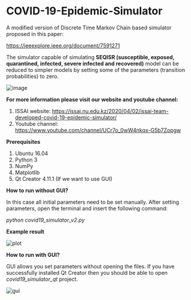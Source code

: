 # COVID-19-Epidemic-Simulator
A modified version of Discrete Time Markov Chain based simulator proposed in this paper:

https://ieeexplore.ieee.org/document/7591271

The simulator capable of simulating **SEQISR (susceptible, exposed, quarantined, infected, severe infected and recovered)** model can be reduced to simpler models by setting some of the parameters (transition probabilities) to zero. 

![image](https://raw.githubusercontent.com/akuzdeuov/COVID-19-Epidemic-Simulator/master/covid_epidemic_statechart_v2.png)


**For more information please visit our website and youtube channel:**

1. ISSAI website: https://issai.nu.edu.kz/2020/04/02/issai-team-developed-covid-19-epidemic-simulator/
2. Youtube channel: https://www.youtube.com/channel/UCr7o_0wW4nkqx-G5b7Zopgw 


**Prerequisites**
1. Ubuntu 16.04
2. Python 3
3. NumPy
4. Matplotlib
5. Qt Creator 4.11.1 (If we want to use GUI)


 **How to run without GUI?**
 
In this case all initial parameters need to be set manually. After setting parameters, open the terminal and insert the following command: 
 
 *python covid19_simulator_v2.py*
 
 **Example result**
 
 ![plot](https://raw.githubusercontent.com/akuzdeuov/COVID-19-Epidemic-Simulator/master/plot_v2.png)
 
 **How to run with GUI?**
 
GUI allows you set parameters without opening the files. If you have successfully installed Qt Creator then you should be able to open *covid19_simulator_qt* project.
 
 ![gui](https://raw.githubusercontent.com/akuzdeuov/COVID-19-Epidemic-Simulator/master/qt_gui.png)
